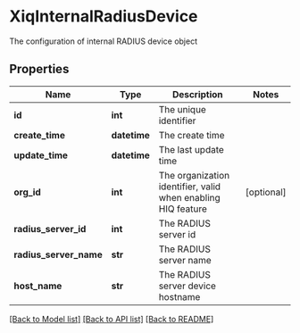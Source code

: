 # XiqInternalRadiusDevice

The configuration of internal RADIUS device object
## Properties
Name | Type | Description | Notes
------------ | ------------- | ------------- | -------------
**id** | **int** | The unique identifier | 
**create_time** | **datetime** | The create time | 
**update_time** | **datetime** | The last update time | 
**org_id** | **int** | The organization identifier, valid when enabling HIQ feature | [optional] 
**radius_server_id** | **int** | The RADIUS server id | 
**radius_server_name** | **str** | The RADIUS server name | 
**host_name** | **str** | The RADIUS server device hostname | 

[[Back to Model list]](../README.md#documentation-for-models) [[Back to API list]](../README.md#documentation-for-api-endpoints) [[Back to README]](../README.md)


